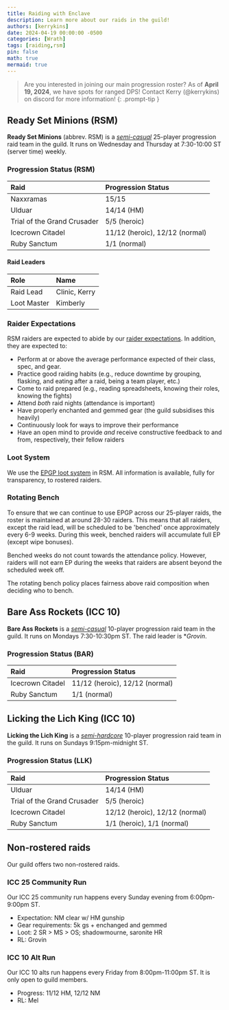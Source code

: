 ```yaml
---
title: Raiding with Enclave
description: Learn more about our raids in the guild!
authors: [kerrykins]
date: 2024-04-19 00:00:00 -0500
categories: [Wrath]
tags: [raiding,rsm]
pin: false
math: true
mermaid: true
---
```


> Are you interested in joining our main progression roster? As of **April 19, 2024**, we have spots for ranged DPS! Contact Kerry (@kerrykins) on discord for more information!
{: .prompt-tip }

## Ready Set Minions (RSM)

**Ready Set Minions** (abbrev. RSM) is a *[semi-casual](https://enclavewow.github.io/posts/raidtype/#semi-casual)* 25-player progression raid team in the guild. It runs on Wednesday and Thursday at 7:30-10:00 ST (server time) weekly.

### Progression Status (RSM)

| Raid               | Progression Status         |
| :--------------------------- | :--------------- |
| Naxxramas     | 15/15   |
| Ulduar       | 14/14 (HM)  |
| Trial of the Grand Crusader      | 5/5 (heroic)   |
| Icecrown Citadel     | 11/12 (heroic), 12/12 (normal)   |
| Ruby Sanctum      | 1/1 (normal)   |

#### Raid Leaders

| Role            | Name         |
| :--------------------------- | :--------------- |
| Raid Lead    | Clinic, Kerry |
| Loot Master       | Kimberly  |

### Raider Expectations 

RSM raiders are expected to abide by our [raider expectations](https://enclavewow.github.io/posts/raider-expectations/). In addition, they are expected to:
- Perform at or above the average performance expected of their class, spec, and gear. 
- Practice good raiding habits (e.g., reduce downtime by grouping, flasking, and eating after a raid, being a team player, etc.)
- Come to raid prepared (e.g., reading spreadsheets, knowing their roles, knowing the fights)
- Attend *both* raid nights (attendance is important)
- Have properly enchanted and gemmed gear (the guild subsidises this heavily)
- Continuously look for ways to improve their performance
- Have an open mind to provide *and* receive constructive feedback to and from, respectively, their fellow raiders

### Loot System
We use the [EPGP loot system](https://enclavewow.github.io/posts/epgp/) in RSM. All information is available, fully for transparency, to rostered raiders. 

### Rotating Bench

To ensure that we can continue to use EPGP across our 25-player raids, the roster is maintained at around 28-30 raiders. This means that all raiders, except the raid lead, will be scheduled to be 'benched' once approximately every 6-9 weeks. During this week, benched raiders will accumulate full EP (except wipe bonuses).

Benched weeks do not count towards the attendance policy. However, raiders will not earn EP during the weeks that raiders are absent beyond the scheduled week off.

The rotating bench policy places fairness above raid composition when deciding who to bench.

## Bare Ass Rockets (ICC 10)

**Bare Ass Rockets** is a *[semi-casual](https://enclavewow.github.io/posts/raidtype/#semi-casual)* 10-player progression raid team in the guild. It runs on Mondays 7:30-10:30pm ST. The raid leader is **Grovin*. 

### Progression Status (BAR)

| Raid               | Progression Status         |
| :--------------------------- | :--------------- |
| Icecrown Citadel     | 11/12 (heroic), 12/12 (normal)   |
| Ruby Sanctum      | 1/1 (normal)   |

## Licking the Lich King (ICC 10)

**Licking the Lich King** is a *[semi-hardcore](https://enclavewow.github.io/posts/raidtype/#semi-hardcore)* 10-player progression raid team in the guild. It runs on Sundays 9:15pm-midnight ST. 

### Progression Status (LLK)

| Raid               | Progression Status         |
| :--------------------------- | :--------------- |
| Ulduar    | 14/14 (HM) |
| Trial of the Grand Crusader    | 5/5 (heroic)  |
| Icecrown Citadel     | 12/12 (heroic), 12/12 (normal)   |
| Ruby Sanctum      | 1/1 (heroic), 1/1 (normal)   |

## Non-rostered raids

Our guild offers two non-rostered raids. 

### ICC 25 Community Run 

Our ICC 25 community run happens every Sunday evening from 6:00pm-9:00pm ST. 
- Expectation: NM clear w/ HM gunship
- Gear requirements: 5k gs + enchanged and gemmed
- Loot: 2 SR > MS > OS; shadowmourne, saronite HR
- RL: Grovin

### ICC 10 Alt Run
Our ICC 10 alts run happens every Friday from 8:00pm-11:00pm ST. It is only open to guild members. 
- Progress: 11/12 HM, 12/12 NM
- RL: Mel
